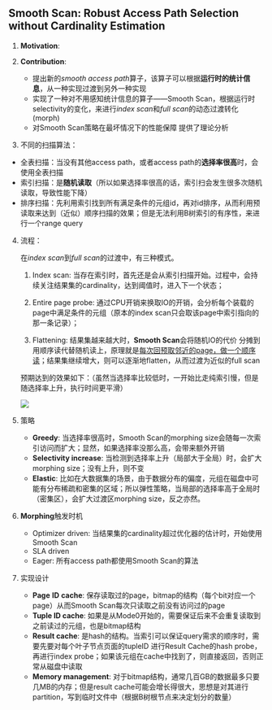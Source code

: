 ## Smooth Scan: Robust Access Path Selection without Cardinality Estimation

1. **Motivation**:

2. **Contribution**: 
   - 提出新的*smooth access path*算子，该算子可以根据**运行时的统计信息**，从一种实现过渡到另外一种实现
   - 实现了一种对不用感知统计信息的算子——Smooth Scan，根据运行时selectivity的变化，来进行*index scan*和*full scan*的动态过渡转化(morph)
   - 对Smooth Scan策略在最坏情况下的性能保障 提供了理论分析
   
3.  不同的扫描算法：
   - 全表扫描：当没有其他access path，或者access path的**选择率很高**时，会使用全表扫描
   - 索引扫描：是**随机读取**（所以如果选择率很高的话，索引扫会发生很多次随机读取，导致性能下降）
   - 排序扫描：先利用索引找到所有满足条件的元组id，再对id排序，从而利用预读取来达到（近似）顺序扫描的效果；但是无法利用B树索引的有序性，来进行一个range query
   
4. 流程：

   在*index scan*到*full scan*的过渡中，有三种模式。

   1. Index scan: 当存在索引时，首先还是会从索引扫描开始。过程中，会持续关注结果集的cardinality，达到阈值时，进入下一个状态；

   2. Entire page probe: 通过CPU开销来换取IO的开销，会分析每个装载的page中满足条件的元组（原本的index scan只会取该page中索引指向的那一条记录）；

   3. Flattening: 结果集越来越大时，**Smooth Scan**会将随机IO的代价 分摊到 用顺序读代替随机读上，原理就是<u>每次回预取邻近的page，做一个顺序读</u>；结果集继续增大，则可以逐渐地flatten，从而过渡为近似的full scan

   预期达到的效果如下：（虽然当选择率比较低时，一开始比走纯索引慢，但是随选择率上升，执行时间更平滑）

   ![](https://cchw-1257198376.cos.ap-chengdu.myqcloud.com/test/clipboard_20210110_103847.png)

5. 策略
   - **Greedy**: 当选择率很高时，Smooth Scan的morphing size会随每一次索引访问而扩大；显然，如果选择率没那么高，会带来额外开销
   - **Selectivity increase**: 当检测到选择率上升（局部大于全局）时，会扩大morphing size；没有上升，则不变
   - **Elastic**: 比如在大数据集的场景，由于数据分布的偏度，元组在磁盘中可能有分布稀疏和密集的区域；所以弹性策略，当局部的选择率高于全局时（密集区），会扩大过渡区morphing size，反之亦然。
6. **Morphing**触发时机
   - Optimizer driven: 当结果集的cardinality超过优化器的估计时，开始使用Smooth Scan
   - SLA driven
   - Eager: 所有access path都使用Smooth Scan的算法
7. 实现设计
   - **Page** **ID** **cache**: 保存读取过的page，bitmap的结构（每个bit对应一个page）从而Smooth Scan每次只读取之前没有访问过的page
   - **Tuple ID cache**: 如果是从Mode0开始的，需要保证后来不会重复读取到之前读过的元组，也是bitmap结构
   - **Result cache**: 是hash的结构。当索引可以保证query需求的顺序时，需要先要对每个叶子节点页面的tupleID 进行Result Cache的hash probe，再进行index probe；如果该元组在cache中找到了，则直接返回，否则正常从磁盘中读取
   - **Memory management**: 对于bitmap结构，通常几百GB的数据最多只要几MB的内存；但是result cache可能会增长得很大，思想是对其进行partition，写到临时文件中（根据B树根节点来决定划分的数量）